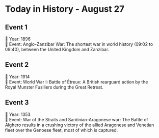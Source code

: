 # Today in History - August 27

## Event 1
📅 Year: 1896  
📝 Event: Anglo-Zanzibar War: The shortest war in world history (09:02 to 09:40), between the United Kingdom and Zanzibar.

## Event 2
📅 Year: 1914  
📝 Event: World War I: Battle of Étreux: A British rearguard action by the Royal Munster Fusiliers during the Great Retreat.

## Event 3
📅 Year: 1353  
📝 Event: War of the Straits and Sardinian-Aragonese war: The Battle of Alghero results in a crushing victory of the allied Aragonese and Venetian fleet over the Genoese fleet, most of which is captured.

